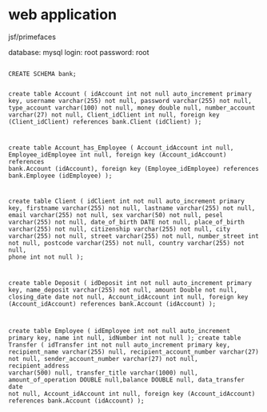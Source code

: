 <h1>web application</h1>
<p>jsf/primefaces</p>

<p>
database: mysql
login: root
password: root
</p>

<code>
CREATE SCHEMA bank;

create table Account
(
  idAccount int not null auto_increment
    primary key,
  username varchar(255) not null,
  password varchar(255) not null,
  type_account varchar(100) not null,
  money double null,
  number_account varchar(27) not null,
  Client_idClient int null,
  foreign key (Client_idClient) references bank.Client (idClient)
);

create table Account_has_Employee
(
  Account_idAccount int null,
  Employee_idEmployee int null,
  foreign key (Account_idAccount) references bank.Account (idAccount),
  foreign key (Employee_idEmployee) references bank.Employee (idEmployee)
);

create table Client
(
	idClient int not null auto_increment
		primary key,
	firstname varchar(255) not null,
	lastname varchar(255) not null,
    email varchar(255) not null,
	sex varchar(50) not null,
	pesel varchar(255) not null,
	date_of_birth DATE not null,
	place_of_birth varchar(255) not null,
	citizenship varchar(255) not null,
	city varchar(255) not null,
	street varchar(255) not null,
	number_street int not null,
	postcode varchar(255) not null,
	country varchar(255) not null,
    phone int not null
);


create table Deposit
(
  idDeposit int not null auto_increment
    primary key,
  name_deposit varchar(255) not null,
  amount Double not null,
  closing_date date not null,
   Account_idAccount int null,
  foreign key (Account_idAccount) references bank.Account (idAccount)
);

create table Employee
(
  idEmployee int not null auto_increment
    primary key,
  name int null,
  idNumber int not null
);
create table Transfer ( idTransfer int not null auto_increment primary key, recipient_name varchar(255) null, recipient_account_number varchar(27) not null, sender_account_number varchar(27) not null, recipient_address varchar(500) null, transfer_title varchar(1000) null, amount_of_operation DOUBLE null,balance DOUBLE null, data_transfer date not null, Account_idAccount int null, foreign key (Account_idAccount) references bank.Account (idAccount) ); 
</code>
